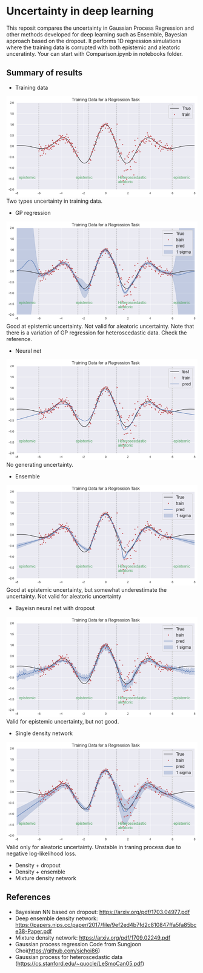 # Uncertainty in deep learning
This reposit compares the uncertainty in Gaussian Process Regression and other methods developed for deep learning such as Ensemble, Bayesian approach based on the dropout. It performs 1D regression simulations where the training data is corrupted with both epistemic and aleatoric unceratinty. Your can start with Comparison.ipynb in notebooks folder.

## Summary of results
-  Training data
<img src="images/data.png">
Two types uncertainty in training data.

-  GP regression
<img src="images/GP.png">
Good at epistemic uncertainty. Not valid for aleatoric uncertainty. Note that there is a variation of GP regression for heteroscedastic data. Check the reference. 

-  Neural net
<img src="images/NN.png">
No generating uncertainty.

-  Ensemble 
<img src="images/Ensemble.png">
Good at epistemic uncertainty, but somewhat underestimate the uncertainty. Not valid for aleatoric uncertainty

-  Bayeisn neural net with dropout
<img src="images/NN_dropout.png">
Valid for epistemic uncertainty, but not good.

-  Single density network
<img src="images/density.png">
Valid only for aleatoric uncertainty. Unstable in traning process due to negative log-likelihood loss.

- Density + dropout
- Density + ensemble
- Mixture density network

## References
* Bayesiean NN based on dropout: https://arxiv.org/pdf/1703.04977.pdf
* Deep ensemble density network: https://papers.nips.cc/paper/2017/file/9ef2ed4b7fd2c810847ffa5fa85bce38-Paper.pdf
* Mixture density network: https://arxiv.org/pdf/1709.02249.pdf
* Gaussian process regression Code from Sungjoon Choi(https://github.com/sjchoi86)
* Gaussian process for heteroscedastic data (https://cs.stanford.edu/~quocle/LeSmoCan05.pdf)
